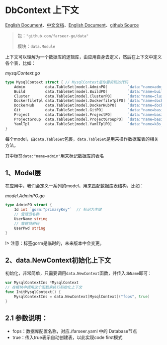 # DbContext 上下文
[English Document](https://farseer-go.gitee.io/en-us/)、[中文文档](https://farseer-go.gitee.io/)、[English Document](https://farseer-go.github.io/doc/en-us/)、[github Source](https://github.com/farseer-go/data)

> 包：`"github.com/farseer-go/data"`
>
> 模块：`data.Module`

上下文可以理解为一个数据库的逻辑库，由应用自身去定义，然后在上下文中定义各个表，比如：

_mysqlContext.go_
```go
type MysqlContext struct { // MysqlContext是你要实现的代码
	Admin         data.TableSet[model.AdminPO]         `data:"name=admin"` // data.name 表名
	Build         data.TableSet[model.BuildPO]         `data:"name=build"`
	Cluster       data.TableSet[model.ClusterPO]       `data:"name=cluster"`
	DockerfileTpl data.TableSet[model.DockerfileTplPO] `data:"name=dockerfile_tpl"`
	DockerHub     data.TableSet[model.DockerHubPO]     `data:"name=docker_hub"`
	Git           data.TableSet[model.GitPO]           `data:"name=basic_git"`
	Project       data.TableSet[model.ProjectPO]       `data:"name=basic_project"`
	ProjectGroup  data.TableSet[model.ProjectGroupPO]  `data:"name=basic_project_group"`
	YamlTpl       data.TableSet[model.YamlTplPO]       `data:"name=k8s_yaml_tpl"`
}
```
每个model，由`data.TableSet`包裹，`data.TableSet`是用来操作数据库表的相关方法。

其中标签``data:"name=admin"``用来标记数据库的表名


## 1、Model层
在应用中，我们会定义一系列的model，用来匹配数据库表结构，比如：

_model.AdminPO.go_
```go
type AdminPO struct {
    Id int `gorm:"primaryKey"`  // 标记为主键
    // 管理员名称
    UserName string
    // 管理员密码
    UserPwd string
}
```

!> 注意：标签gorm是临时的，未来版本中会变更。

## 2、data.NewContext初始化上下文

初始化，非常简单，只需要调用`data.NewContext`函数，并传入`dbName`即可：
```go
var MysqlContextIns *MysqlContext
// 在模块中调用这个函数来执行初始化上下文
func InitMysqlContext() {
    MysqlContextIns = data.NewContext[MysqlContext]("fops", true)
}
```

## 2.1 参数说明：
- fops：数据库配置名称，对应./farseer.yaml 中的 Database节点
- true：传入true表示自动创建表，以此实现code first模式